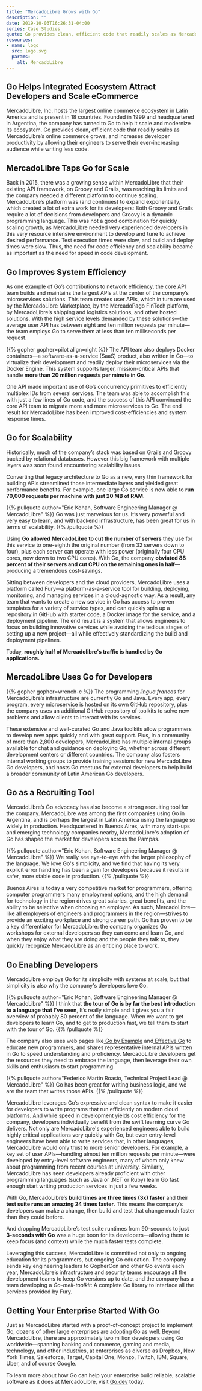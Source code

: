 ```yaml
---
title: "MercadoLibre Grows with Go"
description: ""
date: 2019-10-03T16:26:31-04:00
series: Case Studies
quote: Go provides clean, efficient code that readily scales as MercadoLibre’s online commerce grows, and increases developer productivity by allowing their engineers to serve their ever-increasing audience while writing less code.
resources:
- name: logo
  src: logo.svg
  params:
    alt: MercadoLibre
---
```


## Go Helps Integrated Ecosystem Attract Developers and Scale eCommerce

MercadoLibre, Inc. hosts the largest online commerce ecosystem in Latin America and is present in 18 countries. Founded
in 1999 and headquartered in Argentina, the company has turned to Go to help it scale and modernize its ecosystem. Go
provides clean, efficient code that readily scales as MercadoLibre’s online commerce grows, and increases developer
productivity by allowing their engineers to serve their ever-increasing audience while writing less code.

## MercadoLibre Taps Go for Scale

Back in 2015, there was a growing sense within MercadoLibre that their existing API framework, on Groovy and Grails, was
reaching its limits and the company needed a different platform to continue scaling. MercadoLibre’s platform was (and
continues) to expand exponentially, which created a lot of extra work for its developers: Both Groovy and Grails require
a lot of decisions from developers and Groovy is a dynamic programming language. This was not a good combination for
quickly scaling growth, as MercadoLibre needed very experienced developers in this very resource intensive environment
to develop and tune to achieve desired performance. Test execution times were slow, and build and deploy times were
slow. Thus, the need for code efficiency and scalability became as important as the need for speed in code development.


## Go Improves System Efficiency

As one example of Go’s contributions to network efficiency, the core API team builds and maintains the largest APIs at
the center of the company’s microservices solutions. This team creates user APIs, which in turn are used by the
MercadoLibre Marketplace, by the MercadoPago FinTech platform, by MercadoLibre’s shipping and logistics solutions, and
other hosted solutions. With the high service levels demanded by these solutions—the average user API has between eight
and ten million requests per minute—the team employs Go to serve them at less than ten milliseconds per request.

{{% gopher gopher=pilot align=right %}}
The API team also deploys Docker containers—a software-as-a-service (SaaS) product, also written in Go—to virtualize
their development and readily deploy their microservices via the Docker Engine. This system supports larger,
mission-critical APIs that handle **more than 20 million requests per minute in Go.**

One API made important use of Go’s concurrency primitives to efficiently multiplex IDs from several services. The team
was able to accomplish this with just a few lines of Go code, and the success of this API convinced the core API team to
migrate more and more microservices to Go. The end result for MercadoLibre has been improved cost-efficiencies and
system response times.

## Go for Scalability

Historically, much of the company’s stack was based on Grails and Groovy backed by relational  databases. However this
big framework with multiple layers was soon found encountering scalability issues.

Converting that legacy architecture to Go as a new, very thin framework for building APIs streamlined those intermediate
layers and yielded great performance benefits. For example, one large Go service is now able to **run 70,000 requests
per machine with just 20 MB of RAM.**

{{% pullquote author="Eric Kohan, Software Engineering Manager @ MercadoLibre" %}}
Go was just marvelous for us. It’s very powerful
and very easy to learn, and with backend infrastructure, has been great for us in terms of scalability.
{{% /pullquote %}}

Using **Go allowed MercadoLibre to cut the number of servers** they use for this service to one-eighth the original
number (from 32 servers down to four), plus each server can operate with less power (originally four CPU cores, now down
to two CPU cores). With Go, the company **obviated 88 percent of their servers and cut CPU on the remaining ones in
half**—producing a tremendous cost-savings.

Sitting between developers and the cloud providers, MercadoLibre uses a platform called Fury—a platform-as-a-service
tool for building, deploying, monitoring, and managing services in a cloud-agnostic way. As a result, any team that
wants to create a new service in Go has access to proven templates for a variety of service types, and can quickly spin
up a repository in GitHub with starter code, a Docker image for the service, and a deployment pipeline. The end result
is a system that allows engineers to focus on building innovative services while avoiding the tedious stages of setting
up a new project—all while effectively standardizing the build and deployment pipelines.

Today, **roughly half of Mercadolibre's traffic is handled by Go applications.**


## MercadoLibre Uses Go for Developers

{{% gopher gopher=wrench-c %}}
The programming _lingua francas_ for MercadoLibre’s infrastructure are currently Go and Java. Every app, every program,
every microservice is hosted on its own GitHub repository, plus the company uses an additional GitHub repository of
toolkits to solve new problems and allow clients to interact with its services.

These extensive and well-curated Go and Java toolkits allow programmers to develop new apps quickly and with great
support. Plus, in a community of more than 2,800 developers, MercadoLibre has multiple internal groups available for
chat and guidance on deploying Go, whether across different development centers or different countries. The company also
fosters internal working groups to provide training sessions for new MercadoLibre Go developers, and hosts Go meetups
for external developers to help build a broader community of Latin American Go developers.


## Go as a Recruiting Tool

MercadoLibre’s Go advocacy has also become a strong recruiting tool for the company. MercadoLibre was among the first
companies using Go in Argentina, and is perhaps the largest in Latin America using the language so widely in production.
Headquartered in Buenos Aires, with many start-ups and emerging technology companies nearby, MercadoLibre's adoption of
Go has shaped the market for developers across the Pampas.

{{% pullquote author="Eric Kohan, Software Engineering Manager @ MercadoLibre" %}}
We really see eye-to-eye with the larger philosophy of the language. We love Go's simplicity, and we find that having its very explicit error handling has been a gain for developers because it results in safer, more stable code in production.
{{% /pullquote %}}

Buenos Aires is today a very competitive market for programmers, offering computer programmers many employment options,
and the high demand for technology in the region drives great salaries, great benefits, and the ability to be selective
when choosing an employer. As such, MercadoLibre—like all employers of engineers and programmers in the region—strives
to provide an exciting workplace and strong career path. Go has proven to be a key differentiator for MercadoLibre: the
company organizes Go workshops for external developers so they can come and learn Go, and when they enjoy what they are
doing and the people they talk to, they quickly recognize MercadoLibre as an enticing place to work.

## Go Enabling Developers

MercadoLibre employs Go for its simplicity with systems at scale, but that simplicity is also why the company's
developers love Go.

{{% pullquote author="Eric Kohan, Software Engineering Manager @ MercadoLibre" %}}
I think that **the tour of Go is by far the best introduction to a language that I’ve seen**, It’s really simple and it gives you a fair overview of probably 80 percent of the language. When we want to get developers to learn Go, and to get to production fast, we tell them to start with the tour of Go.
{{% /pullquote %}}
 
The company also uses web pages like[ Go by Example](https://gobyexample.com/) and[ Effective
Go](https://golang.org/doc/effective_go.html) to educate new programmers, and shares representative internal APIs
written in Go to speed understanding and proficiency. MercadoLibre developers get the resources they need to embrace the
language, then leverage their own skills and enthusiasm to start programming.

{{% pullquote author="Federico Martin Roasio, Technical Project Lead @ MercadoLibre" %}}
Go has been great for writing business logic, and we are the team that writes those APIs.
{{% /pullquote %}}

MercadoLibre leverages Go’s expressive and clean syntax to make it easier for developers to write programs that run
efficiently on modern cloud platforms. And while speed in development yields cost efficiency for the company, developers
individually benefit from the swift learning curve Go delivers. Not only are MercadoLibre's experienced engineers able
to build highly critical applications very quickly with Go, but even entry-level engineers have been able to write
services that, in other languages, MercadoLibre would only trust to more senior developers. For example, a key set of
user APIs—handling almost ten million requests per minute—were developed by entry-level software engineers, many of whom
only knew about programming from recent courses at university. Similarly, MercadoLibre has seen developers already
proficient with other programming languages (such as Java or .NET or Ruby) learn Go fast enough start writing production
services in just a few weeks.

With Go, MercadoLibre’s **build times are three times (3x) faster** and their **test suite runs an amazing 24 times
faster**. This means the company’s developers can make a change, then build and test that change much faster than they
could before.

And dropping MercadoLibre’s test suite runtimes from 90-seconds to **just 3-seconds with Go** was a huge boon for its
developers—allowing them to keep focus (and context) while the much faster tests complete.

Leveraging this success, MercadoLibre is committed not only to ongoing education for its programmers, but ongoing Go
education. The company sends key engineering leaders to GopherCon and other Go events each year, MercadoLibre’s
infrastructure and security teams encourage all the development teams to keep Go versions up to date, and the company
has a team developing a _Go-meli-toolkit_: A complete Go library to interface all the services provided by Fury.

## Getting Your Enterprise Started With Go

Just as MercadoLibre started with a proof-of-concept project to implement Go, dozens of other large enterprises are
adopting Go as well. Beyond MercadoLibre, there are approximately two million developers using Go worldwide—spanning
banking and commerce, gaming and media, technology, and other industries, at enterprises as diverse as Dropbox, New York Times, Salesforce, Target, Capital One, Monzo, Twitch, IBM, Square, Uber, and of course Google.

To learn more about how Go can help your enterprise build reliable, scalable software as it does at MercadoLibre, visit
[Go.dev](https://go.dev) today.
